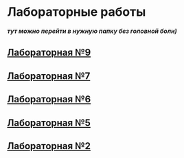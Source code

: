 # Лабораторные работы 

***тут можно перейти в нужную папку без головной боли)***

## [Лабораторная №9](https://github.com/fkifa/laboratory/tree/main/2020-2021/OS/lab09)

## [Лабораторная №7](https://github.com/fkifa/laboratory/tree/main/2020-2021/OS/lab07)

## [Лабораторная №6](https://github.com/fkifa/laboratory/tree/main/2020-2021/OS/lab06)

## [Лабораторная №5](https://github.com/fkifa/laboratory/tree/main/2020-2021/OS/lab05)

## [Лабораторная №2](https://github.com/fkifa/laboratory/tree/main/2020-2021/OS/lab02)
